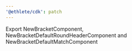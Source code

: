 ```yaml
---
'@ethlete/cdk': patch
---
```


Export NewBracketComponent, NewBracketDefaultRoundHeaderComponent and NewBracketDefaultMatchComponent

